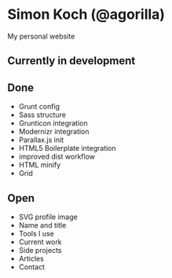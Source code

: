 # Simon Koch (@agorilla)

My personal website

## Currently in development

## Done

- Grunt config
- Sass structure
- Grunticon integration
- Modernizr integration
- Parallax.js init
- HTML5 Boilerplate integration
- improved dist workflow
- HTML minify
- Grid

## Open

- SVG profile image
- Name and title
- Tools I use
- Current work
- Side projects
- Articles
- Contact
